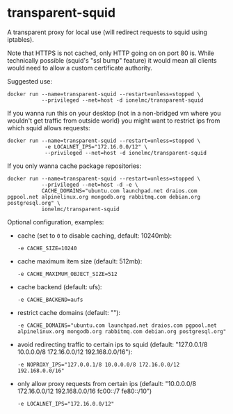 # transparent-squid

A transparent proxy for local use (will redirect requests to squid using iptables).

Note that HTTPS is not cached, only HTTP going on on port 80 is.
While technically possible (squid's "ssl bump" feature)
it would mean all clients would need to allow a custom certificate authority.

Suggested use:

    docker run --name=transparent-squid --restart=unless=stopped \
               --privileged --net=host -d ionelmc/transparent-squid

If you wanna run this on your desktop (not in a non-bridged vm where you
wouldn't get traffic from outside world) you might want to restrict ips
from which squid allows requests:

    docker run --name=transparent-squid --restart=unless=stopped \
                -e LOCALNET_IPS="172.16.0.0/12" \
                --privileged --net=host -d ionelmc/transparent-squid


If you only wanna cache package repositories:

    docker run --name=transparent-squid --restart=unless=stopped \
               --privileged --net=host -d -e \
               CACHE_DOMAINS="ubuntu.com launchpad.net draios.com pgpool.net alpinelinux.org mongodb.org rabbitmq.com debian.org postgresql.org" \
               ionelmc/transparent-squid


Optional configuration, examples:

* cache (set to `0` to disable caching, default: 10240mb):

      -e CACHE_SIZE=10240    
* cache maximum item size (default: 512mb):

      -e CACHE_MAXIMUM_OBJECT_SIZE=512
* cache backend (default: ufs):

      -e CACHE_BACKEND=aufs
* restrict cache domains (default: ""):

      -e CACHE_DOMAINS="ubuntu.com launchpad.net draios.com pgpool.net alpinelinux.org mongodb.org rabbitmq.com debian.org postgresql.org"
* avoid redirecting traffic to certain ips to squid (default: "127.0.0.1/8 10.0.0.0/8 172.16.0.0/12 192.168.0.0/16"):

      -e NOPROXY_IPS="127.0.0.1/8 10.0.0.0/8 172.16.0.0/12 192.168.0.0/16"
* only allow proxy requests from certain ips (default: "10.0.0.0/8 172.16.0.0/12 192.168.0.0/16 fc00::/7 fe80::/10")

      -e LOCALNET_IPS="172.16.0.0/12"
